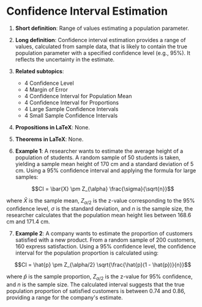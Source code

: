 # Confidence Interval Estimation

1. **Short definition**: Range of values estimating a population parameter.

2. **Long definition**: Confidence interval estimation provides a range of values, calculated from sample data, that is likely to contain the true population parameter with a specified confidence level (e.g., 95%). It reflects the uncertainty in the estimate.

3. **Related subtopics**:
   - 4 Confidence Level
   - 4 Margin of Error
   - 4 Confidence Interval for Population Mean
   - 4 Confidence Interval for Proportions
   - 4 Large Sample Confidence Intervals
   - 4 Small Sample Confidence Intervals

4. **Propositions in LaTeX**: None.

5. **Theorems in LaTeX**: None.

6. **Example 1**: A researcher wants to estimate the average height of a population of students. A random sample of 50 students is taken, yielding a sample mean height of 170 cm and a standard deviation of 5 cm. Using a 95% confidence interval and applying the formula for large samples:

$$CI = \bar{X} \pm Z_{\alpha} \frac{\sigma}{\sqrt{n}}$$

where $\bar{X}$ is the sample mean, $Z_{\alpha/2}$ is the z-value corresponding to the 95% confidence level, $\sigma$ is the standard deviation, and $n$ is the sample size, the researcher calculates that the population mean height lies between 168.6 cm and 171.4 cm.

7. **Example 2**: A company wants to estimate the proportion of customers satisfied with a new product. From a random sample of 200 customers, 160 express satisfaction. Using a 95% confidence level, the confidence interval for the population proportion is calculated using:

$$CI = \hat{p} \pm Z_{\alpha/2} \sqrt{\frac{\hat{p}(1 - \hat{p})}{n}}$$

where $\hat{p}$ is the sample proportion, $Z_{\alpha/2}$ is the z-value for 95% confidence, and $n$ is the sample size. The calculated interval suggests that the true population proportion of satisfied customers is between 0.74 and 0.86, providing a range for the company's estimate.